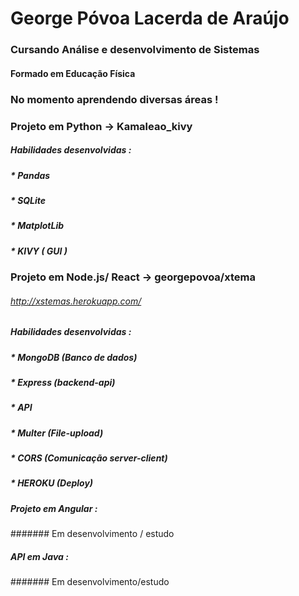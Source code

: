 # George Póvoa Lacerda de Araújo
### Cursando Análise e desenvolvimento de Sistemas
#### Formado em Educação Física

### No momento aprendendo diversas áreas ! 

### Projeto em Python -> Kamaleao_kivy 
#####  Habilidades desenvolvidas :
##### * Pandas
##### * SQLite
##### * MatplotLib
##### * KIVY ( GUI )

### Projeto em Node.js/ React -> georgepovoa/xtema 
###### http://xstemas.herokuapp.com/
##### Habilidades desenvolvidas :
##### * MongoDB (Banco de dados)
##### * Express (backend-api)
##### * API
##### * Multer (File-upload)
##### * CORS (Comunicação server-client)
##### * HEROKU (Deploy)

##### Projeto em Angular :

####### Em desenvolvimento / estudo


##### API em Java : 

####### Em desenvolvimento/estudo



<!---
georgepovoa/georgepovoa is a ✨ special ✨ repository because its `README.md` (this file) appears on your GitHub profile.
You can click the Preview link to take a look at your changes.
--->

